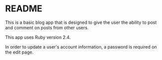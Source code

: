 # README

This is a basic blog app that is designed to give the user the ability to post and comment on posts from other users.

This app uses Ruby version 2.4.

In order to update a user's account information, a password is required on the edit page.
